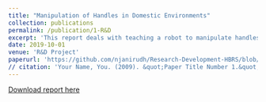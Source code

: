 ```yaml
---
title: "Manipulation of Handles in Domestic Environments"
collection: publications
permalink: /publication/1-R&D
excerpt: 'This report deals with teaching a robot to manipulate handles in domestic environments.'
date: 2019-10-01
venue: 'R&D Project'
paperurl: 'https://github.com/njanirudh/Research-Development-HBRS/blob/master/reports/Manipulation_of_Handles__R_D_compressed.pdf'
// citation: 'Your Name, You. (2009). &quot;Paper Title Number 1.&quot; <i>Journal 1</i>. 1(1).'
---
```


[Download report here](https://github.com/njanirudh/Research-Development-HBRS/blob/master/reports/Manipulation_of_Handles__R_D_compressed.pdf)

